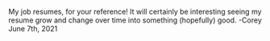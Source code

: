 My job resumes, for your reference! It will certainly be interesting seeing my resume grow and change over time into something (hopefully) good.
-Corey June 7th, 2021

